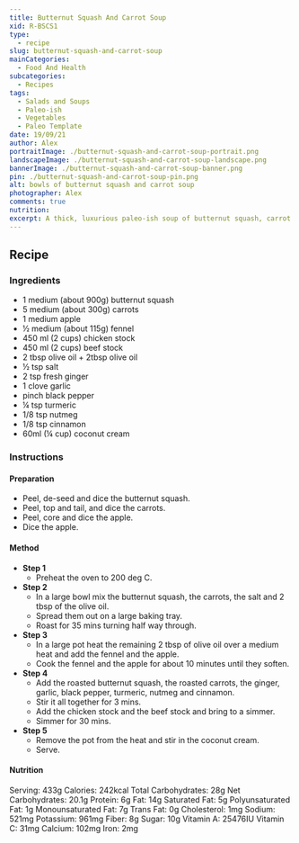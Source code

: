 ```yaml
---
title: Butternut Squash And Carrot Soup
xid: R-BSCS1
type: 
  - recipe
slug: butternut-squash-and-carrot-soup 
mainCategories: 
  - Food And Health
subcategories: 
  - Recipes
tags: 
  - Salads and Soups
  - Paleo-ish
  - Vegetables
  - Paleo Template
date: 19/09/21
author: Alex
portraitImage: ./butternut-squash-and-carrot-soup-portrait.png
landscapeImage: ./butternut-squash-and-carrot-soup-landscape.png
bannerImage: ./butternut-squash-and-carrot-soup-banner.png
pin: ./butternut-squash-and-carrot-soup-pin.png
alt: bowls of butternut squash and carrot soup
photographer: Alex
comments: true
nutrition: 
excerpt: A thick, luxurious paleo-ish soup of butternut squash, carrot and apple mixed with warm, comforting flavours and eastern healing spices.
---
```


## Recipe

### Ingredients
  
  - 1 medium (about 900g) butternut squash
  - 5 medium (about 300g) carrots
  - 1 medium apple
  - ½ medium (about 115g) fennel 
  - 450 ml (2 cups) chicken stock 
  - 450 ml (2 cups) beef stock 
  - 2 tbsp olive oil + 2tbsp olive oil
  - ½ tsp salt
  - 2 tsp fresh ginger
  - 1 clove garlic
  - pinch black pepper
  - ¼ tsp turmeric
  - 1/8 tsp nutmeg
  - 1/8 tsp cinnamon
  - 60ml (¼ cup) coconut cream

### Instructions

#### Preparation
  - Peel, de-seed and dice the butternut squash.
  - Peel, top and tail, and dice the carrots.
  - Peel, core and dice the apple.
  - Dice the apple.

#### Method

  - **Step 1**
    - Preheat the oven to 200 deg C.
  - **Step 2**
    - In a large bowl mix the butternut squash, the carrots, the salt and 2 tbsp of the olive oil.
    - Spread them out on a large baking tray.
    - Roast for 35 mins turning half way through.
  - **Step 3**
    - In a large pot heat the remaining 2 tbsp of olive oil over a medium heat and add the fennel and the apple.
    - Cook the fennel and the apple for about 10 minutes until they soften.
  - **Step 4**
    - Add the roasted butternut squash, the roasted carrots, the ginger, garlic, black pepper, turmeric, nutmeg and cinnamon. 
    - Stir it all together for 3 mins.
    - Add the chicken stock and the beef stock and bring to a simmer. 
    - Simmer for 30 mins.
  - **Step 5**
    - Remove the pot from the heat and stir in the coconut cream.
    - Serve.

#### Nutrition

Serving: 433g
Calories: 242kcal
Total Carbohydrates: 28g
Net Carbohydrates: 20.1g
Protein: 6g
Fat: 14g
Saturated Fat: 5g
Polyunsaturated Fat: 1g
Monounsaturated Fat: 7g
Trans Fat: 0g
Cholesterol: 1mg
Sodium: 521mg
Potassium: 961mg
Fiber: 8g
Sugar: 10g
Vitamin A: 25476IU
Vitamin C: 31mg
Calcium: 102mg
Iron: 2mg
